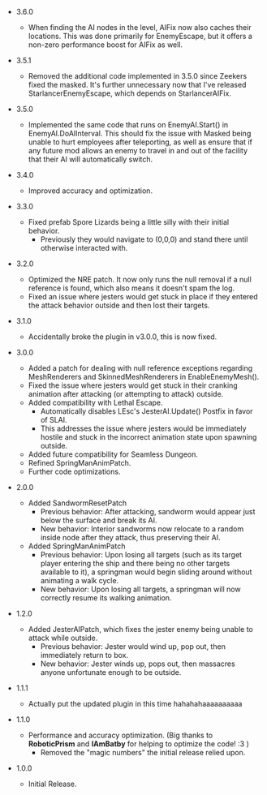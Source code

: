 - 3.6.0
  - When finding the AI nodes in the level, AIFix now also caches their locations. This was done primarily for EnemyEscape, but it offers a non-zero performance boost for AIFix as well.

- 3.5.1
  - Removed the additional code implemented in 3.5.0 since Zeekers fixed the masked. It's further unnecessary now that I've released StarlancerEnemyEscape, which depends on StarlancerAIFix.

- 3.5.0
  - Implemented the same code that runs on EnemyAI.Start() in EnemyAI.DoAIInterval. This should fix the issue with Masked being unable to hurt employees after teleporting, as well as ensure that if any future mod allows an enemy to travel in and out of the facility that their AI will automatically switch.

- 3.4.0
  - Improved accuracy and optimization.

- 3.3.0
  - Fixed prefab Spore Lizards being a little silly with their initial behavior.
    - Previously they would navigate to (0,0,0) and stand there until otherwise interacted with.

- 3.2.0
  - Optimized the NRE patch. It now only runs the null removal if a null reference is found, which also means it doesn't spam the log.
  - Fixed an issue where jesters would get stuck in place if they entered the attack behavior outside and then lost their targets.

- 3.1.0
  - Accidentally broke the plugin in v3.0.0, this is now fixed.

- 3.0.0
  - Added a patch for dealing with null reference exceptions regarding MeshRenderers and SkinnedMeshRenderers in EnableEnemyMesh().
  - Fixed the issue where jesters would get stuck in their cranking animation after attacking (or attempting to attack) outside.
  - Added compatibility with Lethal Escape.
    - Automatically disables LEsc's JesterAI.Update() Postfix in favor of SLAI.
	- This addresses the issue where jesters would be immediately hostile and stuck in the incorrect animation state upon spawning outside.
  - Added future compatibility for Seamless Dungeon.
  - Refined SpringManAnimPatch.
  - Further code optimizations.
  
- 2.0.0
  - Added SandwormResetPatch
    - Previous behavior: After attacking, sandworm would appear just below the surface and break its AI.
	- New behavior: Interior sandworms now relocate to a random inside node after they attack, thus preserving their AI.
  - Added SpringManAnimPatch
    - Previous behavior: Upon losing all targets (such as its target player entering the ship and there being no other targets available to it), a springman would begin sliding around without animating a walk cycle.
	- New behavior: Upon losing all targets, a springman will now correctly resume its walking animation.

- 1.2.0
  - Added JesterAIPatch, which fixes the jester enemy being unable to attack while outside.
    - Previous behavior: Jester would wind up, pop out, then immediately return to box.
    - New behavior: Jester winds up, pops out, then massacres anyone unfortunate enough to be outside.

- 1.1.1
  - Actually put the updated plugin in this time hahahahaaaaaaaaaa

- 1.1.0
  - Performance and accuracy optimization. (Big thanks to **RoboticPrism** and **IAmBatby** for helping to optimize the code! :3 )
    - Removed the "magic numbers" the initial release relied upon.

- 1.0.0  
  - Initial Release.